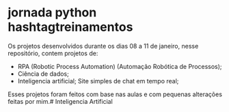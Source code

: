 ﻿# jornada python hashtagtreinamentos
Os projetos desenvolvidos durante os dias 08 a 11 de janeiro, nesse repositório, contem projetos de:
- RPA (Robotic Process Automation) (Automação Robótica de Processos);
- Ciência de dados;
- Inteligencia artificial;
   Site simples de chat em tempo real;

Esses projetos foram feitos com base nas aulas e com pequenas alterações feitas por mim.# Inteligencia Artificial
